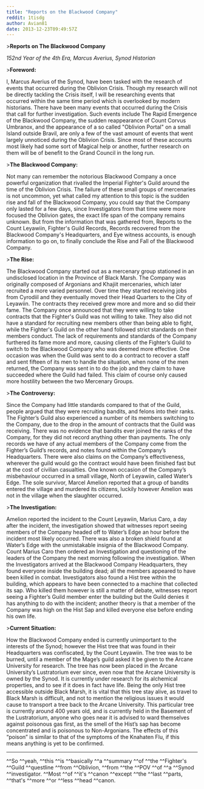 ```yaml
---
title: "Reports on the Blackwood Company"
reddit: 1tisdg
author: Avian81
date: 2013-12-23T09:49:57Z
---
```


&gt;**Reports on The Blackwood Company**

*152nd Year of the 4th Era, Marcus Averius, Synod Historian*

&gt;**Foreword:**

 I, Marcus Averius of the Synod, have been tasked with the research of events that occurred during the Oblivion Crisis. Though my research will not be directly tackling the Crisis itself, I will be researching events that occurred within the same time period which is overlooked by modern historians. There have been many events that occurred during the Crisis that call for further investigation. Such events include The Rapid Emergence of the Blackwood Company, the sudden reappearance of Count Corvus Umbranox, and the appearance of a so called "Oblivion Portal" on a small Island outside Bravil, are only a few of the vast amount of events that went largely unnoticed during the Oblivion Crisis. Since most of these accounts most likely had some sort of Magical help or another, further research on them will be of benefit to the Grand Council in the long run.

&gt;**The Blackwood Company:**

 Not many can remember the notorious Blackwood Company a once powerful organization that rivalled the Imperial Fighter's Guild around the time of the Oblivion Crisis. The failure of these small groups of mercenaries is not uncommon, yet what called my attention to this topic is the sudden rise and fall of the Blackwood Company, you could say that the Company only lasted for a few days, since Investigators from that time were more focused the Oblivion gates, the exact life span of the company remains unknown. But from the information that was gathered from, Reports to the Count Leyawiin, Fighter's Guild Records, Records recovered from the Blackwood Company's Headquarters, and Eye witness accounts, is enough information to go on, to finally conclude the Rise and Fall of the Blackwood Company.
  
&gt;**The Rise:**

 The Blackwood Company started out as a mercenary group stationed in an undisclosed location in the Province of Black Marsh. The Company was originally composed of Argonians and Khajiit mercenaries, which later recruited a more varied personnel. Over time they started receiving jobs from Cyrodiil and they eventually moved their Head Quarters to the City of Leyawiin. The contracts they received grew more and more and so did their fame. The Company once announced that they were willing to take contracts that the Fighter's Guild was not willing to take. They also did not have a standard for recruiting new members other than being able to fight, while the Fighter's Guild on the other hand followed strict standards on their members conduct. The lack of requirements and standards of the Company furthered its fame more and more, causing clients of the Fighter’s Guild to switch to the Blackwood Company who was deemed more effective. One occasion was when the Guild was sent to do a contract to recover a staff and sent fifteen of its men to handle the situation, when none of the men returned, the Company was sent in to do the job and they claim to have succeeded where the Guild had failed. This claim of course only caused more hostility between  the two Mercenary Groups.

&gt;**The Controversy:**

 Since the Company had little standards compared to that of the Guild, people argued that they were recruiting bandits, and felons into their ranks. The Fighter’s Guild also experienced a number of its members switching to the Company, due to the drop in the amount of contracts that the Guild was receiving. There was no evidence that bandits ever joined the ranks of the Company, for they did not record anything other than payments. The only records we have of any actual members of the Company come from the Fighter’s Guild’s records, and notes found within the Company’s Headquarters. There were also claims on the Company’s effectiveness, wherever the guild would go the contract would have been finished fast but at the cost of civilian casualties. One known occasion of the Company’s misbehaviour occurred in a small village, North of Leyawiin, called Water’s Edge. The sole survivor, Marcel Amelion reported that a group of bandits entered the village and murdered its citizens, luckily however Amelion was not in the village when the slaughter occurred. 

&gt;**The Investigation:**

Amelion reported the incident to the Count Leyawiin, Marius Caro, a day after the incident, the investigation showed that witnesses report seeing members of the Company headed off to Water’s Edge an hour before the incident most likely occurred. There was also a broken shield found at Water’s Edge with the unmistakable insignia of the Blackwood Company. Count Marius Caro then ordered an Investigation and questioning of the leaders of the Company the next morning following the investigation. When the Investigators arrived at the Blackwood Company Headquarters, they found everyone inside the building dead; all the members appeared to have been killed in combat. Investigators also found a Hist tree within the building, which appears to have been connected to a machine that collected its sap. Who killed them however is still a matter of debate, witnesses report seeing a Fighter’s Guild member enter the building but the Guild denies it has anything to do with the incident; another theory is that a member of the Company was high on the Hist Sap and killed everyone else before ending his own life. 


&gt;**Current Situation:**

How the Blackwood Company ended is currently unimportant to the interests of the Synod; however the Hist tree that was found in their Headquarters was confiscated, by the Count Leyawiin. The tree was to be burned, until a member of the Mage’s guild asked it be given to the Arcane University for research. The tree has now been placed in the Arcane University’s Lustratorium ever since, even now that the Arcane University is owned by the Synod. It is currently under research for its alchemical properties, and to see if it does in fact have life. Being the only Hist tree accessible outside Black Marsh, it is vital that this tree stay alive, as travel to Black Marsh is difficult, and not to mention the religious issues it would cause to transport a tree back to the Arcane University. This particular tree is currently around 400 years old, and is currently held in the Basement of the Lustratorium, anyone who goes near it is advised to ward themselves against poisonous gas first, as the smell of the Hist’s sap has become concentrated and is poisonous to Non-Argonians. The effects of this “poison” is similar to that of the symptoms of the Knahaten Flu, if this means anything is yet to be confirmed.


*****
^^So ^^yeah, ^^this ^^is ^^basically ^^a ^^summary ^^of ^^the ^^Fighter's ^^Guild ^^questline ^^from ^^Oblivion, ^^from ^^the  ^^POV ^^of ^^a ^^Synod ^^investigator. ^^Most ^^of ^^it's ^^canon ^^except ^^the ^^last ^^parts, ^^that's ^^more ^^or ^^less ^^head ^^canon.
